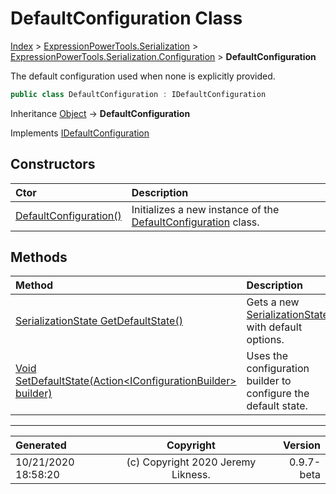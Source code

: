 ﻿# DefaultConfiguration Class

[Index](../index.md) > [ExpressionPowerTools.Serialization](ExpressionPowerTools.Serialization.a.md) > [ExpressionPowerTools.Serialization.Configuration](ExpressionPowerTools.Serialization.Configuration.n.md) > **DefaultConfiguration**

The default configuration used when none is explicitly provided.

```csharp
public class DefaultConfiguration : IDefaultConfiguration
```

Inheritance [Object](https://docs.microsoft.com/dotnet/api/system.object) → **DefaultConfiguration**

Implements  [IDefaultConfiguration](ExpressionPowerTools.Serialization.Signatures.IDefaultConfiguration.i.md) 

## Constructors

| Ctor | Description |
| :-- | :-- |
| [DefaultConfiguration()](ExpressionPowerTools.Serialization.Configuration.DefaultConfiguration.ctor.md#defaultconfiguration) | Initializes a new instance of the [DefaultConfiguration](ExpressionPowerTools.Serialization.Configuration.DefaultConfiguration.cs.md) class. |
## Methods

| Method | Description |
| :-- | :-- |
| [SerializationState GetDefaultState()](ExpressionPowerTools.Serialization.Configuration.DefaultConfiguration.GetDefaultState.m.md) | Gets a new [SerializationState](ExpressionPowerTools.Serialization.Serializers.SerializationState.cs.md) with default options. |
| [Void SetDefaultState(Action&lt;IConfigurationBuilder> builder)](ExpressionPowerTools.Serialization.Configuration.DefaultConfiguration.SetDefaultState.m.md) | Uses the configuration builder to configure the default state. |

---

| Generated | Copyright | Version |
| :-- | :-: | --: |
| 10/21/2020 18:58:20 | (c) Copyright 2020 Jeremy Likness. | 0.9.7-beta |

